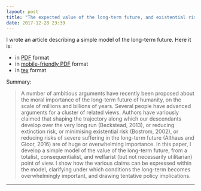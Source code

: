 ```yaml
---
layout: post
title: "The expected value of the long-term future, and existential risk"
date: 2017-12-28 23:39
---
```


I wrote an article describing a simple model of the long-term future. Here it is:
* in [PDF](/ltf-paper/longtermfuture.pdf) format
* in [mobile-friendly PDF](/ltf-paper/longtermfuture_mobilefriendly.pdf) format
* in [tex](/ltf-paper/longtermfuture.tex) format

Summary:
> A number of ambitious arguments have recently been proposed about the moral importance of the long-term future of humanity, on the scale of millions and billions of years. Several people have advanced arguments for a cluster of related views. Authors have variously claimed that shaping the trajectory along which our descendants develop over the very long run (Beckstead, 2013), or reducing extinction risk, or minimising existential risk (Bostrom, 2002), or reducing risks of severe suffering in the long-term future (Althaus and Gloor, 2016) are of huge or overwhelming importance. In this paper, I develop a simple model of the value of the long-term future, from a totalist, consequentialist, and welfarist (but not necessarily utilitarian) point of view. I show how the various claims can be expressed within the model, clarifying under which conditions the long-term becomes overwhelmingly important, and drawing tentative policy implications.

<hr> <!-- hr to be added before footnotes--> 